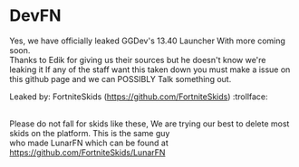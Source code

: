 # DevFN
Yes, we have officially leaked GGDev's 13.40 Launcher With more coming soon.<br>
Thanks to Edik for giving us their sources but he doesn't know we're leaking it
If any of the staff want this taken down you must make a issue on this github page
and we can POSSIBLY Talk something out.

Leaked by: FortniteSkids (https://github.com/FortniteSkids) :trollface:<br><br>

Please do not fall for skids like these, We are trying our best to delete most skids on the platform. This is the same guy<br>
who made LunarFN which can be found at https://github.com/FortniteSkids/LunarFN
